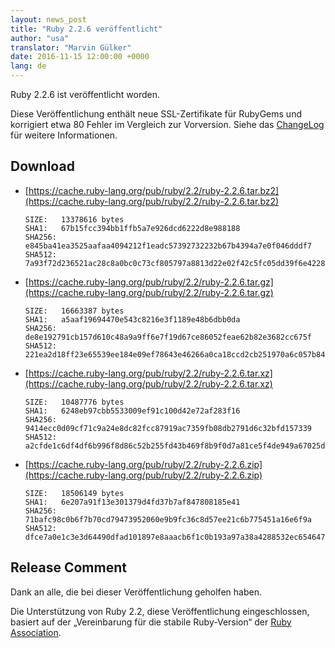 ```yaml
---
layout: news_post
title: "Ruby 2.2.6 veröffentlicht"
author: "usa"
translator: "Marvin Gülker"
date: 2016-11-15 12:00:00 +0000
lang: de
---
```


Ruby 2.2.6 ist veröffentlicht worden.

Diese Veröffentlichung enthält neue SSL-Zertifikate für RubyGems und
korrigiert etwa 80 Fehler im Vergleich zur Vorversion. Siehe das
[ChangeLog](http://svn.ruby-lang.org/repos/ruby/tags/v2_2_6/ChangeLog)
für weitere Informationen.

## Download

* [https://cache.ruby-lang.org/pub/ruby/2.2/ruby-2.2.6.tar.bz2](https://cache.ruby-lang.org/pub/ruby/2.2/ruby-2.2.6.tar.bz2)

      SIZE:   13378616 bytes
      SHA1:   67b15fcc394bb1ffb5a7e926dcd6222d8e988188
      SHA256: e845ba41ea3525aafaa4094212f1eadc57392732232b67b4394a7e0f046dddf7
      SHA512: 7a93f72d236521ac28c8a0bc0c73cf805797a8813d22e02f42c5fc05dd39f6e422817272e0db6a24c245f6f97ad4b2b412a9a47ac50156ab186df596918a5f34

* [https://cache.ruby-lang.org/pub/ruby/2.2/ruby-2.2.6.tar.gz](https://cache.ruby-lang.org/pub/ruby/2.2/ruby-2.2.6.tar.gz)

      SIZE:   16663387 bytes
      SHA1:   a5aaf19694470e543c8216e3f1189e48b6dbb0da
      SHA256: de8e192791cb157d610c48a9a9ff6e7f19d67ce86052feae62b82e3682cc675f
      SHA512: 221ea2d18ff23e65539ee184e09ef78643e46266a0ca18ccd2cb251970a6c057b843363f7c97541b2a6e68e1c3c41a36e2ae5c8218da888e0429473504abf66d

* [https://cache.ruby-lang.org/pub/ruby/2.2/ruby-2.2.6.tar.xz](https://cache.ruby-lang.org/pub/ruby/2.2/ruby-2.2.6.tar.xz)

      SIZE:   10487776 bytes
      SHA1:   6248eb97cbb5533009ef91c100d42e72af283f16
      SHA256: 9414ecc0d09cf71c9a24e8dc82fcc87919ac7359fb08db2791d6c32bfd157339
      SHA512: a2cfde1c6df4df6b996f8d86c52b255fd43b469f8b9f0d7a81ce5f4de949a67025d8bead4ce61f03263eb6a8378b156b843f97b429208afaa1d3bfd0a7af4ef4

* [https://cache.ruby-lang.org/pub/ruby/2.2/ruby-2.2.6.zip](https://cache.ruby-lang.org/pub/ruby/2.2/ruby-2.2.6.zip)

      SIZE:   18506149 bytes
      SHA1:   6e207a91f13e301379d4fd37b7af847808185e41
      SHA256: 71bafc98c0b6f7b70cd79473952060e9b9fc36c8d57ee21c6b775451a16e6f9a
      SHA512: dfce7a0e1c3e3d64490dfad101897e8aaacb6f1c0b193a97a38a4288532ec65464796de898685497ba35f199ed6d8eeaf9bb84d31cab0ea4cfd762466597a840

## Release Comment

Dank an alle, die bei dieser Veröffentlichung geholfen haben.

Die Unterstützung von Ruby 2.2, diese Veröffentlichung eingeschlossen,
basiert auf der „Vereinbarung für die stabile Ruby-Version“ der
[Ruby Association](http://www.ruby.or.jp/).
